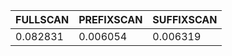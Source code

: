 | FULLSCAN | PREFIXSCAN | SUFFIXSCAN |
| :----    | :----      | :----      |
| 0.082831 | 0.006054   | 0.006319   |